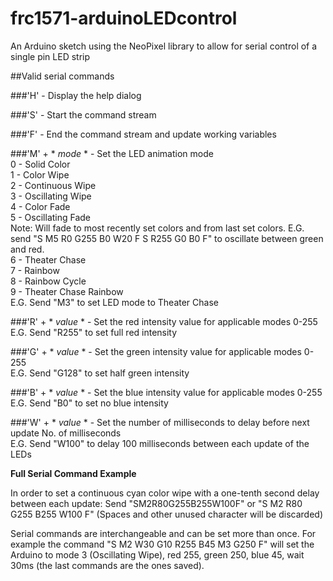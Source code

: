 # frc1571-arduinoLEDcontrol
An Arduino sketch using the NeoPixel library to allow for serial control of a single pin LED strip

##Valid serial commands

###'H' - Display the help dialog

###'S' - Start the command stream

###'F' - End the command stream and update working variables

###'M' + * *mode* * - Set the LED animation mode<br />
  0 - Solid Color<br />
  1 - Color Wipe<br />
  2 - Continuous Wipe<br />
  3 - Oscillating Wipe<br />
  4 - Color Fade<br />
  5 - Oscillating Fade<br />
      Note: Will fade to most recently set colors and from last set colors. E.G. send "S M5 R0 G255 B0 W20 F S R255 G0 B0 F" to oscillate between green and red. <br />
  6 - Theater Chase<br />
  7 - Rainbow<br />
  8 - Rainbow Cycle<br />
  9 - Theater Chase Rainbow<br />
  E.G. Send "M3" to set LED mode to Theater Chase
  
###'R' + * *value* * - Set the red intensity value for applicable modes
  0-255<br />
  E.G. Send "R255" to set full red intensity
  
###'G' + * *value* * - Set the green intensity value for applicable modes
  0-255<br />
  E.G. Send "G128" to set half green intensity
  
###'B' + * *value* * - Set the blue intensity value for applicable modes
  0-255
  E.G. Send "B0" to set no blue intensity
  
###'W' + * *value* * - Set the number of milliseconds to delay before next update
  No. of milliseconds<br />
  E.G. Send "W100" to delay 100 milliseconds between each update of the LEDs
  
**Full Serial Command Example**

  In order to set a continuous cyan color wipe with a one-tenth second delay between each update:
  Send "SM2R80G255B255W100F" or "S M2 R80 G255 B255 W100 F" (Spaces and other unused character will be discarded)
  
  Serial commands are interchangeable and can be set more than once. For example the command "S M2 W30 G10 R255 B45 M3 G250 F" will set   the Arduino to mode 3 (Oscillating Wipe), red 255, green 250, blue 45, wait 30ms (the last commands are the ones saved).
